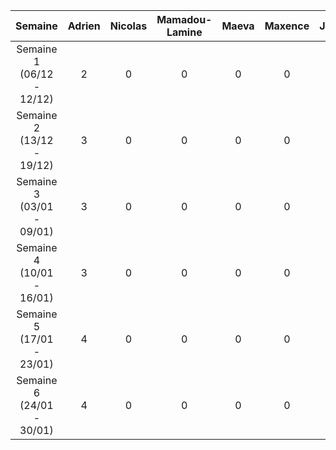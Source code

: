 |  Semaine  | Adrien | Nicolas | Mamadou-Lamine | Maeva | Maxence | Joris |     
| :-------: | :----: | :-----: | :------------: | :---: | :-----: | :---: |       
| Semaine 1 (06/12 - 12/12) |2|0|0|0|0|3|        
| Semaine 2 (13/12 - 19/12) |3|0|0|0|0|3|    
| Semaine 3 (03/01 - 09/01) |3|0|0|0|0|3|        
| Semaine 4 (10/01 - 16/01) |3|0|0|0|0|4|    
| Semaine 5 (17/01 - 23/01) |4|0|0|0|0|5|      
| Semaine 6 (24/01 - 30/01) |4|0|0|0|0|10| 


